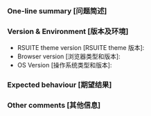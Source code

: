 <!--
为了方便我们能够复现和修复 bug，请遵从下面的规范描述您的问题。
-->


### One-line summary [问题简述]





### Version & Environment [版本及环境]
+ RSUITE theme version [RSUITE theme 版本]:
+ Browser version [浏览器类型和版本]:
+ OS Version [操作系统类型和版本]:





### Expected behaviour [期望结果]





### Other comments [其他信息]
<!-- For example: Screenshot or Online demo -->
<!-- [例如，截图或线上实例 (JSFiddle/JSBin/Codepen)] -->
